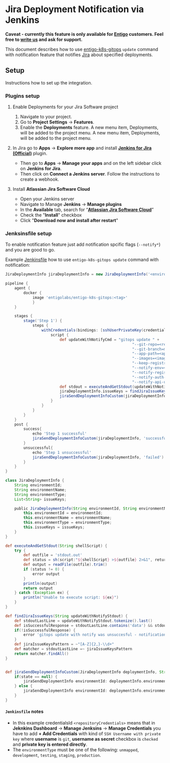 # Jira Deployment Notification via Jenkins

**Caveat - currently this feature is only available for [Entigo](https://www.entigo.com/) customers. Feel free to [write us](mailto:info@entigo.com)  and ask for support.**

This document describes how to use [entigo-k8s-gitops](../readme.md) ```update``` command with notification feature that notifies [Jira](https://www.atlassian.com/software/jira) about specified deployments.

## Setup

Instructions how to set up the integration.

### Plugins setup

1. Enable Deployments for your Jira Software project
   1. Navigate to your project. 
   2. Go to **Project Settings** -> **Features**. 
   3. Enable the **Deployments** feature. A new menu item, Deployments, will be added to the project menu.
A new menu item, Deployments, will be added to the project menu.
2. In Jira go to **Apps** → **Explore more app** and install **[Jenkins for Jira (Official)](https://marketplace.atlassian.com/apps/1227791/jenkins-for-jira-official?hosting=cloud&tab=overview)** plugin.  
    * Then go to **Apps** → **Manage your apps** and on the left sidebar click on **Jenkins for Jira**. 
    * Then click on **Connect a Jenkins server**. Follow the instructions to create a webhook.

3. Install **Atlassian Jira Software Cloud** 
    * Open your Jenkins server
    * Navigate to Manage **Jenkins** -> **Manage plugins**
    * In the **Available** tab, search for “[**Atlassian Jira Software Cloud**](https://plugins.jenkins.io/atlassian-jira-software-cloud/)”
    * Check the "**Install**" checkbox
    * Click "**Download now and install after restart**"

### Jenksinsfile setup

To enable notification feature just add notification spcific flags (```--notify*```) and you are good to go. 

Example [Jenkinsfile](https://www.jenkins.io/doc/book/pipeline/jenkinsfile/) how to use ```entigo-k8s-gitops update``` command with notification:

```groovy
JiraDeploymentInfo jiraDeploymentInfo = new JiraDeploymentInfo('<environmentId>', '<environmentName>', 'environmentType', [])

pipeline {
    agent {
        docker { 
            image 'entigolabs/entigo-k8s-gitops:<tag>' 
            }
    }

    stages {
        stage('Step 1') {
            steps {
                withCredentials(bindings: [sshUserPrivateKey(credentialsId: '<repositoryCredentials>', keyFileVariable: 'SSH_KEY_FOR_GIT')]) {
                    script {
                        def updateWithNotifyCmd = "gitops update " +
                                                        "--git-repo=<repoAddress> " +
                                                        "--git-branch=master --git-key-file=\"$SSH_KEY_FOR_GIT\" " +
                                                        "--app-path=<appPath> " +
                                                        "--images=<imagesToModify> " +
                                                        "--keep-registry=<boolen> " +
                                                        "--notify-env=<notifyEnvName> " +
                                                        "--notify-registry-uri=<registryUri> " +
                                                        "--notify-auth-token=<tokenKey=tokenValue> " +
                                                        "--notify-api-url=<baseUrl>/api/cicd/v1/atlassian/jira/deployments/info"
                        def stdout = executeAndGetStdout(updateWithNotifyCmd) 
                        jiraDeploymentInfo.issueKeys = findJiraIssueKeys(stdout)
                        jiraSendDeploymentInfoCustom(jiraDeploymentInfo) 
                    }
                }
            }
        }
    }
    post {
        success{
            echo 'Step 1 successful'
            jiraSendDeploymentInfoCustom(jiraDeploymentInfo, 'successful')
        } 
        unsuccessful{
            echo 'Step 1 unsuccessful'
            jiraSendDeploymentInfoCustom(jiraDeploymentInfo, 'failed')
        } 
    }
}

class JiraDeploymentInfo {
    String environmentId;
    String environmentName;
    String environmentType;
    List<String> issueKeys;

    public JiraDeploymentInfo(String environmentId, String environmentName, String environmentType, List<String> issueKeys) {
        this.environmentId = environmentId;
        this.environmentName = environmentName;
        this.environmentType = environmentType;
        this.issueKeys = issueKeys;
    }
}

def executeAndGetStdout(String shellScript) {
    try {
        def outfile = 'stdout.out'
        def status = sh(script:"${shellScript} >${outfile} 2>&1", returnStatus:true)
        def output = readFile(outfile).trim()
        if (status != 0) {
            error output
        }
        println(output)
        return output
    } catch (Exception ex) {
        println("Unable to execute script: ${ex}")
    }
}

def findJiraIssueKeys(String updateWithNotifyStdout) {
    def stdoutLastLine = updateWithNotifyStdout.tokenize().last()
    def isSuccessfulResponse = stdoutLastLine.contains('data') && stdoutLastLine.contains('deployedJiraIssueKeys')
    if(!isSuccessfulResponse) {
        error 'gitops update with notify was unsuccesful - notification insertion failed; inspect gitops update command stdout '
    }
    def jiraIssueKeysPattern = ~"[A-Z]{2,}-\\d+"
    def matcher = stdoutLastLine =~ jiraIssueKeysPattern
    return matcher.findAll()
}


def jiraSendDeploymentInfoCustom(JiraDeploymentInfo deploymentInfo, String state = null) {
    if(state == null) {
        jiraSendDeploymentInfo environmentId: deploymentInfo.environmentId, environmentName: deploymentInfo.environmentName, environmentType: deploymentInfo.environmentType, issueKeys: deploymentInfo.issueKeys
    } else {
        jiraSendDeploymentInfo environmentId: deploymentInfo.environmentId, environmentName: deploymentInfo.environmentName, environmentType: deploymentInfo.environmentType, issueKeys: deploymentInfo.issueKeys, state: state
    }
}
```
#### ```Jenkinsfile``` notes
* In this example credentialsId ```<repositoryCredentials>``` means that in **Jeknkins Dashboard** -> **Manage Jenksins** -> **Manage Credentials** you have to add **+ Add Credentials** with kind of ```SSH Username with private key``` where **username** is ```git```, **username as secret** checkbox is ```checked``` and **private key is entered directly**.
* The ```environmentType``` must be one of the following: ```unmapped```, ```development```, ```testing```, ```staging```, ```production```.